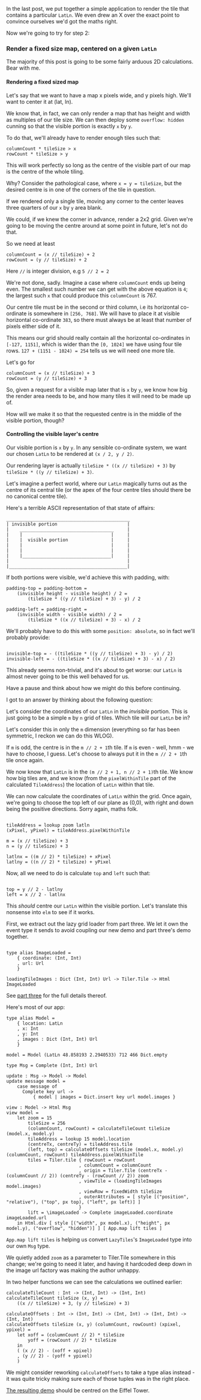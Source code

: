 In the last post, we put together a simple application to render the
tile that contains a particular `LatLn`. We even drew an X over the
exact point to convince ourselves we'd got the maths right.

Now we're going to try for step 2:

### Render a fixed size map, centered on a given `LatLn`

The majority of this post is going to be some fairly arduous 2D
calculations. Bear with me.

#### Rendering a fixed sized map

Let's say that we want to have a map x pixels wide, and y pixels
high. We'll want to center it at (lat, ln).

We know that, in fact, we can only render a map that has height and
width as multiples of our tile size. We can then deploy some
`overflow: hidden` cunning so that the visible portion is exactly `x` by `y`.

To do that, we'll already have to render enough tiles such that:

~~~~
columnCount * tileSize > x
rowCount * tileSize > y
~~~~

This will work perfectly so long as the centre of the visible part of
our map is the centre of the whole tiling.

Why? Consider the pathological case, where `x = y = tileSize`, but the
desired centre is in one of the corners of the tile in question.

If we rendered only a single tile, moving any corner to the center
leaves three quarters of our `x` by `y` area blank.

We could, if we knew the corner in advance, render a 2x2 grid. Given
we're going to be moving the centre around at some point in future,
let's not do that.

So we need at least

~~~~
columnCount = (x // tileSize) + 2
rowCount = (y // tileSize) + 2
~~~~

Here `//` is integer division, e.g `5 // 2 = 2`

We're not done, sadly. Imagine a case where `columnCount` ends up being
even. The smallest such number we can get with the above equation is
`4`; the largest such `x` that could produce this `columnCount` is 767.

Our centre tile must be in the second or third column, i.e its
horizontal co-ordinate is somewhere in `[256, 768]`. We will have to
place it at visible horizontal co-ordinate `383`, so there must always
be at least that number of pixels either side of it.

This means our grid should really contain all the horizontal
co-ordinates in `[-127, 1151]`, which is wider than the `[0, 1024]` we
have using four tile rows. `127 + (1151 - 1024) = 254` tells us we
will need one more tile.

Let's go for

~~~~
columnCount = (x // tileSize) + 3
rowCount = (y // tileSize) + 3
~~~~

So, given a request for a visible map later that is `x` by `y`, we
know how big the render area needs to be, and how many tiles it will
need to be made up of.

How will we make it so that the requested centre is in the middle of
the visible portion, though?

#### Controlling the visible layer's centre

Our visible portion is `x` by `y`. In any sensible co-ordinate system,
we want our chosen `LatLn` to be rendered at `(x / 2, y / 2)`.

Our rendering layer is actually `tileSize * ((x // tileSize) + 3)` by
`tileSize * ((y // tileSize) + 3)`.

Let's imagine a perfect world, where our `LatLn` magically turns out
as the centre of its central tile (or the apex of the four centre
tiles should there be no canonical centre tile).

Here's a terrible ASCII representation of that state of affairs:

~~~~
______________________________________________
| invisible portion                          |
|    ___________________________________     |
|    |                                 |     |
|    |  visible portion                |     |
|    |                                 |     |
|    |                                 |     |
|    |_________________________________|     |
|                                            | 
|____________________________________________| 
~~~~

If both portions were visible, we'd achieve this with padding, with:

~~~~
padding-top = padding-bottom =
    (invisible height - visible height) / 2 =
        (tileSize * ((y // tileSize) + 3) - y) / 2 

padding-left = padding-right =
    (invisible width - visible width) / 2 =
        (tileSize * ((x // tileSize) + 3) - x) / 2 
~~~~

We'll probably have to do this with some `position: absolute`, so in
fact we'll probably provide:

~~~~

invisible-top = - ((tileSize * ((y // tileSize) + 3) - y) / 2) 
invisible-left = - ((tileSize * ((x // tileSize) + 3) - x) / 2)

~~~~

This already seems non-trivial, and it's about to get worse: our
`LatLn` is almost never going to be this well behaved for us.

Have a pause and think about how we might do this before
continuing.

I got to an answer by thinking about the following question:

Let's consider the coordinates of our `LatLn` in the _invisible_
portion. This is just going to be a simple `m` by `n` grid of
tiles. Which tile will our `LatLn` be in?

Let's consider this in only the `m` dimension (everything so far has been
symmetric, I reckon we can do this WLOG).

If `m` is odd, the centre is in the `m // 2 + 1`th tile.  If `m` is
even - well, hmm - we have to choose, I guess. Let's choose to always
put it in the `m // 2 + 1`th tile once again.

We now know that `LatLn` is in the `(m // 2 + 1, n // 2 + 1)`th
tile. We know how big tiles are, and we know (from the
`pixelWithinTile` part of the calculated `TileAddress`) the location
of `LatLn` within that tile.

We can now calculate the coordinates of `LatLn` within the grid. Once
again, we're going to choose the top left of our plane as (0,0), with
right and down being the positive directions. Sorry again, maths folk.

~~~~

tileAddress = lookup zoom latln
(xPixel, yPixel) = tileAddress.pixelWithinTile

m = (x // tileSize) + 3
n = (y // tileSize) + 3

latlnx = ((m // 2) * tileSize) + xPixel
latlny = ((n // 2) * tileSize) + yPixel

~~~~

Now, all we need to do is calculate `top` and `left` such that:

~~~~

top = y // 2 - latlny
left = x // 2 - latlnx

~~~~

This _should_ centre our `LatLn` within the visible portion. Let's
translate this nonsense into `elm` to see if it works.

First, we extract out the lazy grid loader from part three. We let it
own the event type it sends to avoid coupling our new demo and part
three's demo together.

~~~~ {.haskell}

type alias ImageLoaded =
    { coordinate: (Int, Int)
    , url: Url
    }

loadingTileImages : Dict (Int, Int) Url -> Tiler.Tile -> Html ImageLoaded

~~~~

See [part three](three.html) for the full details thereof.

Here's most of our app:

~~~~ {.haskell}
type alias Model = 
    { location: LatLn
    , x: Int
    , y: Int
    , images : Dict (Int, Int) Url
    }

model = Model (LatLn 48.858193 2.2940533) 712 466 Dict.empty

type Msg = Complete (Int, Int) Url

update : Msg -> Model -> Model
update message model = 
    case message of
      Complete key url ->
          { model | images = Dict.insert key url model.images }

view : Model -> Html Msg
view model = 
    let zoom = 15
        tileSize = 256
        (columnCount, rowCount) = calculateTileCount tileSize (model.x, model.y)
        tileAddress = lookup 15 model.location
        (centreTx, centreTy) = tileAddress.tile
        (left, top) = calculateOffsets tileSize (model.x, model.y) (columnCount, rowCount) tileAddress.pixelWithinTile
        tiles = Tiler.tile { rowCount = rowCount
                           , columnCount = columnCount
                           , origin = Tiler.Tile (centreTx - (columnCount // 2)) (centreTy - (rowCount // 2)) zoom
                           , viewTile = (loadingTileImages model.images)
                           , viewRow = fixedWidth tileSize
                           , outerAttributes = [ style [("position", "relative"), ("top", px top), ("left", px left)] ]
                           }
        lift = \imageLoaded -> Complete imageLoaded.coordinate imageLoaded.url
    in Html.div [ style [("width", px model.x), ("height", px model.y), ("overflow", "hidden")] ] [ App.map lift tiles ]
~~~~

`App.map lift tiles` is helping us convert `LazyTiles`'s `ImageLoaded`
type into our own `Msg` type.

We quietly added `zoom` as a parameter to Tiler.Tile somewhere in this
change; we're going to need it later, and having it hardcoded deep
down in the image url factory was making the author unhappy.

In two helper functions we can see the calculations we outlined
earlier:

~~~~ {.haskell}
calculateTileCount : Int -> (Int, Int) -> (Int, Int)
calculateTileCount tileSize (x, y) =
    ((x // tileSize) + 3, (y // tileSize) + 3)

calculateOffsets : Int -> (Int, Int) -> (Int, Int) -> (Int, Int) -> (Int, Int)
calculateOffsets tileSize (x, y) (columnCount, rowCount) (xpixel, ypixel) =
    let xoff = (columnCount // 2) * tileSize
        yoff = (rowCount // 2) * tileSize
    in
    ( (x // 2) - (xoff + xpixel)
    , (y // 2) - (yoff + ypixel)
    )
~~~~

We might consider reworking `calculateOffsets` to take a type alias
instead - it was quite tricky making sure each of those tuples was in
the right place.

[The resulting demo](demo-5.1.html) should be centred on the Eiffel Tower.
